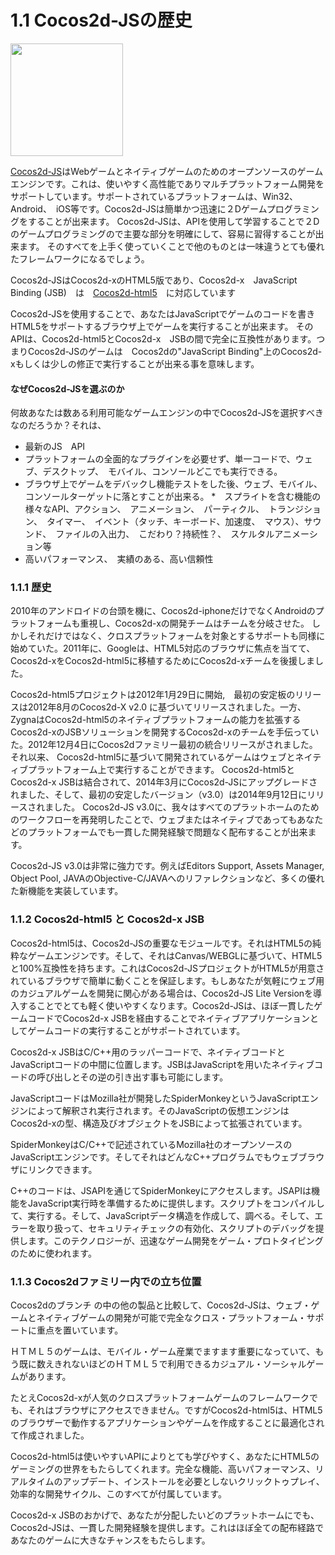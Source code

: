 # 1.1 Cocos2d-JSの歴史

<img src="http://files.cocos2d-x.org/images/orgsite/logo.png" height=180> 

[Cocos2d-JS](https://github.com/cocos2d/cocos2d-js)はWebゲームとネイティブゲームのためのオープンソースのゲームエンジンです。これは、使いやすく高性能でありマルチプラットフォーム開発をサポートしています。サポートされているプラットフォームは、Win32、　Android、　iOS等です。Cocos2d-JSは簡単かつ迅速に２Dゲームプログラミングをすることが出来ます。
Cocos2d-JSは、APIを使用して学習することで２Dのゲームプログラミングので主要な部分を明確にして、容易に習得することが出来ます。
そのすべてを上手く使っていくことで他のものとは一味違うとても優れたフレームワークになるでしょう。

Cocos2d-JSはCocos2d-xのHTML5版であり、Cocos2d-x　JavaScript Binding (JSB)　は　[Cocos2d-html5](https://github.com/cocos2d/cocos2d-html5)　に対応しています

Cocos2d-JSを使用することで、あなたはJavaScriptでゲームのコードを書きHTML5をサポートするブラウザ上でゲームを実行することが出来ます。
そのAPIは、Cocos2d-html5とCocos2d-x　JSBの間で完全に互換性があります。つまりCocos2d-JSのゲームは　Cocos2dの"JavaScript Binding"上のCocos2d-xもしくは少しの修正で実行することが出来る事を意味します。


#### なぜCocos2d-JSを選ぶのか
何故あなたは数ある利用可能なゲームエンジンの中でCocos2d-JSを選択すべきなのだろうか？それは、

* 最新のJS　API
* プラットフォームの全面的なプラグインを必要せず、単一コードで、ウェブ、デスクトップ、　モバイル、コンソールどこでも実行できる。
* ブラウザ上でゲームをデバックし機能テストをした後、ウェブ、モバイル、コンソールターゲットに落とすことが出来る。
*　スプライトを含む機能の様々なAPI、アクション、　アニメーション、　パーティクル、　トランジション、　タイマー、　イベント（タッチ、キーボード、加速度、　マウス）、サウンド、　ファイルの入出力、　こだわり？持続性？、　スケルタルアニメーション等
* 高いパフォーマンス、　実績のある、高い信頼性
     
### 1.1.1 歴史

2010年のアンドロイドの台頭を機に、Cocos2d-iphoneだけでなくAndroidのプラットフォームも重視し、Cocos2d-xの開発チームはチームを分岐させた。
しかしそれだけではなく、クロスプラットフォームを対象とするサポートも同様に始めていた。2011年に、Googleは、HTML5対応のブラウザに焦点を当てて、Cocos2d-xをCocos2d-html5に移植するためにCocos2d-xチームを後援しました。

Cocos2d-html5プロジェクトは2012年1月29日に開始,　最初の安定板のリリースは2012年8月のCocos2d-X v2.0 に基づいてリリースされました。一方、 ZygnaはCocos2d-html5のネイティブプラットフォームの能力を拡張するCocos2d-xのJSBソリューションを開発するCocos2d-xのチームを手伝っていた。2012年12月4日にCocos2dファミリー最初の統合リリースがされました。それ以来、 Cocos2d-html5に基づいて開発されているゲームはウェブとネイティブプラットフォーム上で実行することができます。
Cocos2d-html5とCocos2d-x JSBは結合されて、2014年3月にCocos2d-JSにアップグレードされました、そして、最初の安定したバージョン（v3.0）は2014年9月12日にリリースされました。
Cocos2d-JS v3.0に、我々はすべてのプラットホームのためのワークフローを再発明したことで、ウェブまたはネイティブであってもあなたどのプラットフォームでも一貫した開発経験で問題なく配布することが出来ます。

Cocos2d-JS v3.0は非常に強力です。例えばEditors Support, Assets Manager, Object Pool, JAVAのObjective-C/JAVAへのリファレクションなど、多くの優れた新機能を実装しています。

### 1.1.2 Cocos2d-html5 と Cocos2d-x JSB

Cocos2d-html5は、Cocos2d-JSの重要なモジュールです。それはHTML5の純粋なゲームエンジンです。そして、それはCanvas/WEBGLに基づいて、HTML5と100%互換性を持ちます。これはCocos2d-JSプロジェクトがHTML5が用意されているブラウザで簡単に動くことを保証します。もしあなたが気軽にウェブ用のカジュアルゲームを開発に関心がある場合は、Cocos2d-JS Lite Versionを導入することでとても軽く使いやすくなります。Cocos2d-JSは、ほぼ一貫したゲームコードでCocos2d-x JSBを経由することでネイティブアプリケーションとしてゲームコードの実行することがサポートされています。

Cocos2d-x JSBはC/C++用のラッパーコードで、ネイティブコードとJavaScriptコードの中間に位置します。JSBはJavaScriptを用いたネイティブコードの呼び出しとその逆の引き出す事も可能にします。

JavaScriptコードはMozilla社が開発したSpiderMonkeyというJavaScriptエンジンによって解釈され実行されます。そのJavaScriptの仮想エンジンはCocos2d-xの型、構造及びオブジェクトをJSBによって拡張されています。

SpiderMonkeyはC/C++で記述されているMozilla社のオープンソースのJavaScriptエンジンです。そしてそれはどんなC++プログラムでもウェブブラウザにリンクできます。

C++のコードは、JSAPIを通じてSpiderMonkeyにアクセスします。JSAPIは機能をJavaScript実行時を準備するために提供します。スクリプトをコンパイルして、実行する。そして、JavaScriptデータ構造を作成して、調べる。そして、エラーを取り扱って、セキュリティチェックの有効化、スクリプトのデバッグを提供します。このテクノロジーが、迅速なゲーム開発をゲーム・プロトタイピングのために使われます。


### 1.1.3 Cocos2dファミリー内での立ち位置

Cocos2dのブランチ
の中の他の製品と比較して、Cocos2d-JSは、ウェブ・ゲームとネイティブゲームの開発が可能で完全なクロス・プラットフォーム・サポートに重点を置いています。

ＨＴＭＬ５のゲームは、モバイル・ゲーム産業でますます重要になっていて、もう既に数えきれないほどのＨＴＭＬ５で利用できるカジュアル・ソーシャルゲームがあります。

たとえCocos2d-xが人気のクロスプラットフォームゲームのフレームワークでも、それはブラウザにアクセスできません。ですがCocos2d-html5は、HTML5のブラウザーで動作するアプリケーションやゲームを作成することに最適化されて作成されました。

Cocos2d-html5は使いやすいAPIによりとても学びやすく、あなたにHTML5のゲーミングの世界をもたらしてくれます。完全な機能、高いパフォーマンス、リアルタイムのアップデート、インストールを必要としないクリックトゥプレイ、効率的な開発サイクル、このすべてが付属しています。

Cocos2d-x JSBのおかげで、あなたが分配したいどのプラットホームにでも、Cocos2d-JSは、一貫した開発経験を提供します。これはほぼ全ての配布経路であなたのゲームに大きなチャンスをもたらします。
